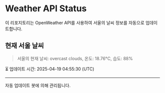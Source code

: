 
# Weather API Status

이 리포지토리는 OpenWeather API를 사용하여 서울의 날씨 정보를 자동으로 업데이트합니다.

## 현재 서울 날씨
> 서울의 현재 날씨: overcast clouds, 온도: 18.76°C, 습도: 88%

⏳ 업데이트 시간: 2025-04-19 04:55:30 (UTC)

---
자동 업데이트 봇에 의해 관리됩니다.
